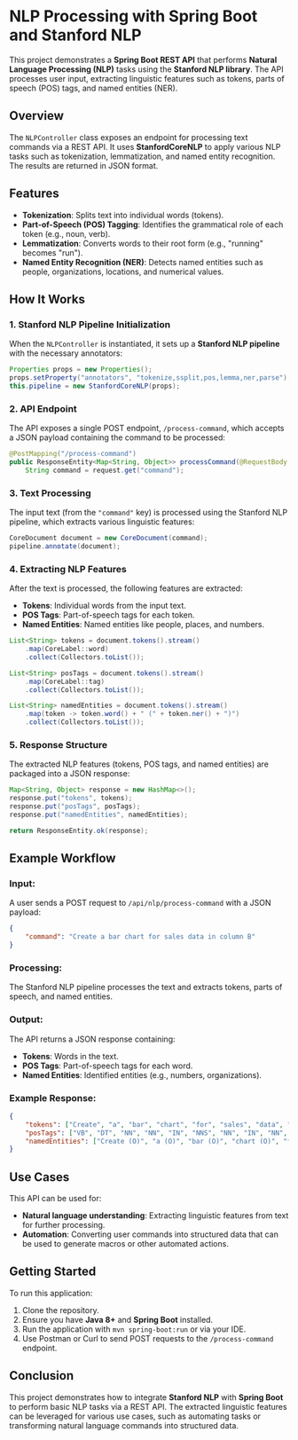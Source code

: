 # NLP Processing with Spring Boot and Stanford NLP

This project demonstrates a **Spring Boot REST API** that performs **Natural Language Processing (NLP)** tasks using the **Stanford NLP library**. The API processes user input, extracting linguistic features such as tokens, parts of speech (POS) tags, and named entities (NER).

## Overview

The `NLPController` class exposes an endpoint for processing text commands via a REST API. It uses **StanfordCoreNLP** to apply various NLP tasks such as tokenization, lemmatization, and named entity recognition. The results are returned in JSON format.

## Features

- **Tokenization**: Splits text into individual words (tokens).
- **Part-of-Speech (POS) Tagging**: Identifies the grammatical role of each token (e.g., noun, verb).
- **Lemmatization**: Converts words to their root form (e.g., "running" becomes "run").
- **Named Entity Recognition (NER)**: Detects named entities such as people, organizations, locations, and numerical values.

## How It Works

### 1. **Stanford NLP Pipeline Initialization**

When the `NLPController` is instantiated, it sets up a **Stanford NLP pipeline** with the necessary annotators:

```java
Properties props = new Properties();
props.setProperty("annotators", "tokenize,ssplit,pos,lemma,ner,parse");
this.pipeline = new StanfordCoreNLP(props);
```

### 2. **API Endpoint**

The API exposes a single POST endpoint, `/process-command`, which accepts a JSON payload containing the command to be processed:

```java
@PostMapping("/process-command")
public ResponseEntity<Map<String, Object>> processCommand(@RequestBody Map<String, String> request) {
    String command = request.get("command");
```

### 3. **Text Processing**

The input text (from the `"command"` key) is processed using the Stanford NLP pipeline, which extracts various linguistic features:

```java
CoreDocument document = new CoreDocument(command);
pipeline.annotate(document);
```

### 4. **Extracting NLP Features**

After the text is processed, the following features are extracted:
- **Tokens**: Individual words from the input text.
- **POS Tags**: Part-of-speech tags for each token.
- **Named Entities**: Named entities like people, places, and numbers.

```java
List<String> tokens = document.tokens().stream()
    .map(CoreLabel::word)
    .collect(Collectors.toList());

List<String> posTags = document.tokens().stream()
    .map(CoreLabel::tag)
    .collect(Collectors.toList());

List<String> namedEntities = document.tokens().stream()
    .map(token -> token.word() + " (" + token.ner() + ")")
    .collect(Collectors.toList());
```

### 5. **Response Structure**

The extracted NLP features (tokens, POS tags, and named entities) are packaged into a JSON response:

```java
Map<String, Object> response = new HashMap<>();
response.put("tokens", tokens);
response.put("posTags", posTags);
response.put("namedEntities", namedEntities);

return ResponseEntity.ok(response);
```

## Example Workflow

### Input:
A user sends a POST request to `/api/nlp/process-command` with a JSON payload:

```json
{
    "command": "Create a bar chart for sales data in column B"
}
```

### Processing:
The Stanford NLP pipeline processes the text and extracts tokens, parts of speech, and named entities.

### Output:
The API returns a JSON response containing:
- **Tokens**: Words in the text.
- **POS Tags**: Part-of-speech tags for each word.
- **Named Entities**: Identified entities (e.g., numbers, organizations).

### Example Response:
```json
{
    "tokens": ["Create", "a", "bar", "chart", "for", "sales", "data", "in", "column", "B"],
    "posTags": ["VB", "DT", "NN", "NN", "IN", "NNS", "NN", "IN", "NN", "NNP"],
    "namedEntities": ["Create (O)", "a (O)", "bar (O)", "chart (O)", "for (O)", "sales (O)", "data (O)", "in (O)", "column (O)", "B (NUMBER)"]
}
```

## Use Cases

This API can be used for:
- **Natural language understanding**: Extracting linguistic features from text for further processing.
- **Automation**: Converting user commands into structured data that can be used to generate macros or other automated actions.

## Getting Started

To run this application:
1. Clone the repository.
2. Ensure you have **Java 8+** and **Spring Boot** installed.
3. Run the application with `mvn spring-boot:run` or via your IDE.
4. Use Postman or Curl to send POST requests to the `/process-command` endpoint.

## Conclusion

This project demonstrates how to integrate **Stanford NLP** with **Spring Boot** to perform basic NLP tasks via a REST API. The extracted linguistic features can be leveraged for various use cases, such as automating tasks or transforming natural language commands into structured data.
